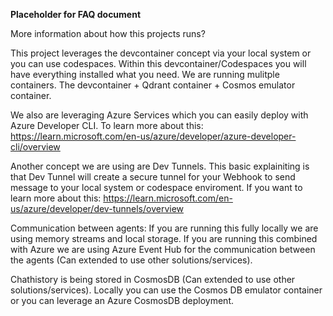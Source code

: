 **Placeholder for FAQ document**

More information about how this projects runs?

This project leverages the devcontainer concept via your local system or you can use codespaces. Within this devcontainer/Codespaces you will have everything installed what you need.
We are running mulitple containers. The devcontainer + Qdrant container + Cosmos emulator container.

We also are leveraging Azure Services which you can easily deploy with Azure Developer CLI. To learn more about this: https://learn.microsoft.com/en-us/azure/developer/azure-developer-cli/overview

Another concept we are using are Dev Tunnels. This basic explainiting is that Dev Tunnel will create a secure tunnel for your Webhook to send message to your local system or codespace enviroment. 
If you want to learn more about this: https://learn.microsoft.com/en-us/azure/developer/dev-tunnels/overview

Communication between agents:
If you are running this fully locally we are using memory streams and local storage. If you are running this combined with Azure we are using Azure Event Hub for the communication between the agents (Can extended to use other solutions/services).

Chathistory is being stored in CosmosDB (Can extended to use other solutions/services). Locally you can use the Cosmos DB emulator container or you can leverage an Azure CosmosDB deployment. 

